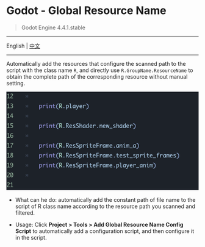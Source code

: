 # Godot - Global Resource Name

> Godot Engine 4.4.1.stable

---

English  |  [中文](README_zh.md)

---

Automatically add the resources that configure the scanned path to the script with the class name `R`, and directly use `R.GroupName.ResourceName` to obtain the complete path of the corresponding resource without manual setting.


![](IMAGE_01.png)


* What can he do: automatically add the constant path of file name to the script of R class name according to the resource path you scanned and filtered.

* Usage: Click **Project > Tools > Add Global Resource Name Config Script** to automatically add a configuration script, and then configure it in the script.
